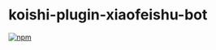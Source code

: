 # koishi-plugin-xiaofeishu-bot

[![npm](https://img.shields.io/npm/v/koishi-plugin-xiaofeishu-bot?style=flat-square)](https://www.npmjs.com/package/koishi-plugin-xiaofeishu-bot)


